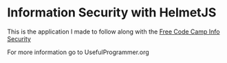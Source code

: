 # Information Security with HelmetJS

This is the application I made to follow along with the [Free Code Camp Info Security](https://www.freecodecamp.org/learn/information-security/information-security-with-helmetjs/)

For more information go to UsefulProgrammer.org